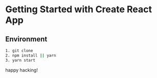 # Getting Started with Create React App

## Environment

```bash
1. git clone
2. npm install || yarn
3. yarn start
```

happy hacking!